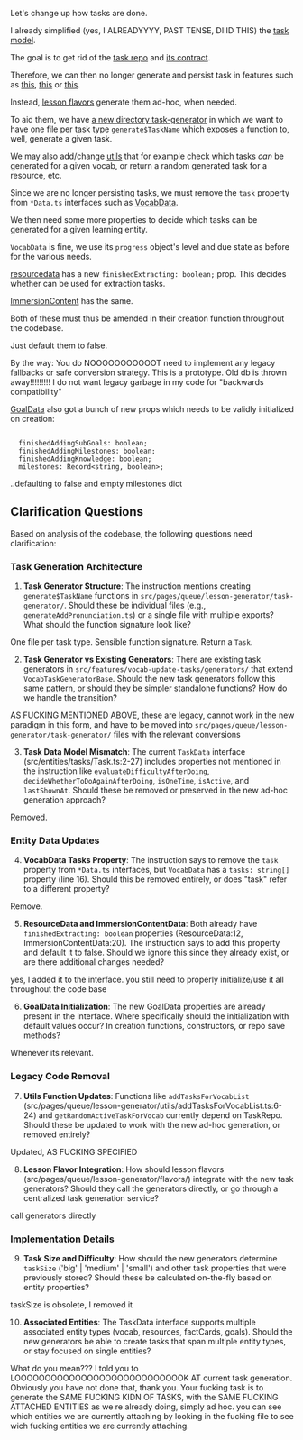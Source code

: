 Let's change up how tasks are done.

I already simplified (yes, I ALREADYYYY, PAST TENSE, DIIID THIS) the [task model](src/entities/tasks/Task.ts).

The goal is to get rid of the [task repo](src/entities/tasks/TaskRepo.ts) and [its contract](src/entities/tasks/TaskRepoContract.ts).

Therefore, we can then no longer generate and persist task in features such as [this](src/features/resource-update-tasks), [this](src/features/resources-manage/ResourceListWidget.vue) or [this](src/features/goal-update-tasks).

Instead, [lesson flavors](src/pages/queue/lesson-generator) generate them ad-hoc, when needed.

To aid them, we have [a new directory task-generator](src/pages/queue/lesson-generator/task-generator) in which we want to have one file per task type `generate$TaskName` which exposes a function to, well, generate a given task.

We may also add/change [utils](src/pages/queue/lesson-generator/utils) that for example check which tasks *can* be generated for a given vocab, or return a random generated task for a resource, etc.

Since we are no longer persisting tasks, we must remove the `task` property from `*Data.ts` interfaces such as [VocabData](src/entities/vocab/vocab/VocabData.ts).

We then need some more properties to decide which tasks can be generated for a given learning entity.

`VocabData` is fine, we use its `progress` object's level and due state as before for the various needs.

[resourcedata](src/entities/resources/ResourceData.ts) has a new `finishedExtracting: boolean;` prop. This decides whether can be used for extraction tasks.

[ImmersionContent](src/entities/immersion-content/ImmersionContentData.ts) has the same. 

Both of these must thus be amended in their creation function throughout the codebase.

Just default them to false.

By the way: You do NOOOOOOOOOOOT need to implement any legacy fallbacks or safe conversion strategy. This is a prototype. Old db is thrown away!!!!!!!!! I do not want legacy garbage in my code for "backwards compatibility"

[GoalData](src/entities/goals/GoalData.ts) also got a bunch of new props which needs to be validly initialized on creation:

```

  finishedAddingSubGoals: boolean;
  finishedAddingMilestones: boolean;
  finishedAddingKnowledge: boolean;
  milestones: Record<string, boolean>;
```

..defaulting to false and empty milestones dict

## Clarification Questions

Based on analysis of the codebase, the following questions need clarification:

### Task Generation Architecture
1. **Task Generator Structure**: The instruction mentions creating `generate$TaskName` functions in `src/pages/queue/lesson-generator/task-generator/`. Should these be individual files (e.g., `generateAddPronunciation.ts`) or a single file with multiple exports? What should the function signature look like?

One file per task type. Sensible function signature. Return a `Task`.

2. **Task Generator vs Existing Generators**: There are existing task generators in `src/features/vocab-update-tasks/generators/` that extend `VocabTaskGeneratorBase`. Should the new task generators follow this same pattern, or should they be simpler standalone functions? How do we handle the transition?

AS FUCKING MENTIONED ABOVE, these are legacy, cannot work in the new paradigm in this form, and have to be moved into `src/pages/queue/lesson-generator/task-generator/` files with the relevant conversions

3. **Task Data Model Mismatch**: The current `TaskData` interface (src/entities/tasks/Task.ts:2-27) includes properties not mentioned in the instruction like `evaluateDifficultyAfterDoing`, `decideWhetherToDoAgainAfterDoing`, `isOneTime`, `isActive`, and `lastShownAt`. Should these be removed or preserved in the new ad-hoc generation approach?

Removed.

### Entity Data Updates
4. **VocabData Tasks Property**: The instruction says to remove the `task` property from `*Data.ts` interfaces, but `VocabData` has a `tasks: string[]` property (line 16). Should this be removed entirely, or does "task" refer to a different property?

Remove.

5. **ResourceData and ImmersionContentData**: Both already have `finishedExtracting: boolean` properties (ResourceData:12, ImmersionContentData:20). The instruction says to add this property and default it to false. Should we ignore this since they already exist, or are there additional changes needed?

yes, I added it to the interface. you still need to properly initialize/use it all throughout the code base

6. **GoalData Initialization**: The new GoalData properties are already present in the interface. Where specifically should the initialization with default values occur? In creation functions, constructors, or repo save methods?

Whenever its relevant.

### Legacy Code Removal
7. **Utils Function Updates**: Functions like `addTasksForVocabList` (src/pages/queue/lesson-generator/utils/addTasksForVocabList.ts:6-24) and `getRandomActiveTaskForVocab` currently depend on TaskRepo. Should these be updated to work with the new ad-hoc generation, or removed entirely?

Updated, AS FUCKING SPECIFIED

8. **Lesson Flavor Integration**: How should lesson flavors (src/pages/queue/lesson-generator/flavors/) integrate with the new task generators? Should they call the generators directly, or go through a centralized task generation service?

call generators directly

### Implementation Details
9. **Task Size and Difficulty**: How should the new generators determine `taskSize` ('big' | 'medium' | 'small') and other task properties that were previously stored? Should these be calculated on-the-fly based on entity properties?

taskSize is obsolete, I removed it

10. **Associated Entities**: The TaskData interface supports multiple associated entity types (vocab, resources, factCards, goals). Should the new generators be able to create tasks that span multiple entity types, or stay focused on single entities?

What do you mean??? I told you to LOOOOOOOOOOOOOOOOOOOOOOOOOOOOK AT current task generation. Obviously you have not done that, thank you. Your fucking task is to generate the SAME FUCKING KIDN OF TASKS, with the SAME FUCKING ATTACHED ENTITIES as we re already doing, simply ad hoc. you can see which entities we are currently attaching by looking in the fucking file to see wich fucking entities we are currently attaching.